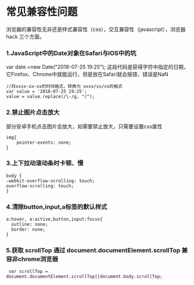 # 常见兼容性问题
浏览器的兼容性无非还是样式兼容性（css），交互兼容性（javascript），浏览器 hack 三个方面。

### 1.JavaScript中的Date对象在Safari与IOS中的坑

var date =new Date("2018-07-25 19:25");
这段代码是获得字符中指定的日期，它Firefox、Chrome中就能运行，但是放在Safari就会报错，错误是NaN
```
//将xxxx-xx-xx的时间格式，转换为 xxxx/xx/xx的格式 
var value = '2018-07-25 19:25';
value = value.replace(/\-/g, "/");
```

### 2.禁止图片点击放大
部分安卓手机点击图片会放大，如需要禁止放大，只需要设置css属性
```
img{ 
    pointer-events: none; 
} 
```

### 3.上下拉动滚动条时卡顿、慢

```
body {
-webkit-overflow-scrolling: touch;
overflow-scrolling: touch;
}
```

### 4.清除button,input,a标签的默认样式
```
a:hover, a:active,button,input:focus{
  outline: none;
  border: none;
}
```

### 5.获取 scrollTop 通过 document.documentElement.scrollTop 兼容非chrome浏览器

```
 var scrollTop = document.documentElement.scrollTop||document.body.scrollTop;

```